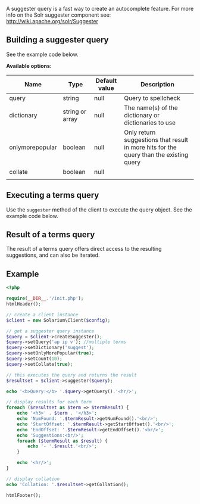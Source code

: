 A suggester query is a fast way to create an autocomplete feature. For more info on the Solr suggester component see: <http://wiki.apache.org/solr/Suggester>

Building a suggester query
--------------------------

See the example code below.

**Available options:**

| Name            | Type             | Default value | Description                                                                            |
|-----------------|------------------|---------------|----------------------------------------------------------------------------------------|
| query           | string           | null          | Query to spellcheck                                                                    |
| dictionary      | string or array  | null          | The name(s) of the dictionary or dictionaries to use                                                      |
| onlymorepopular | boolean          | null          | Only return suggestions that result in more hits for the query than the existing query |
| collate         | boolean          | null          |                                                                                        |
||

Executing a terms query
-----------------------

Use the `suggester` method of the client to execute the query object. See the example code below.

Result of a terms query
-----------------------

The result of a terms query offers direct access to the resulting suggestions, and can also be iterated.

Example
-------

```php
<?php

require(__DIR__.'/init.php');
htmlHeader();

// create a client instance
$client = new Solarium\Client($config);

// get a suggester query instance
$query = $client->createSuggester();
$query->setQuery('ap ip v'); //multiple terms
$query->setDictionary('suggest');
$query->setOnlyMorePopular(true);
$query->setCount(10);
$query->setCollate(true);

// this executes the query and returns the result
$resultset = $client->suggester($query);

echo '<b>Query:</b> '.$query->getQuery().'<hr/>';

// display results for each term
foreach ($resultset as $term => $termResult) {
    echo '<h3>' . $term . '</h3>';
    echo 'NumFound: '.$termResult->getNumFound().'<br/>';
    echo 'StartOffset: '.$termResult->getStartOffset().'<br/>';
    echo 'EndOffset: '.$termResult->getEndOffset().'<br/>';
    echo 'Suggestions:<br/>';
    foreach ($termResult as $result) {
        echo '- '.$result.'<br/>';
    }

    echo '<hr/>';
}

// display collation
echo 'Collation: '.$resultset->getCollation();

htmlFooter();

```
